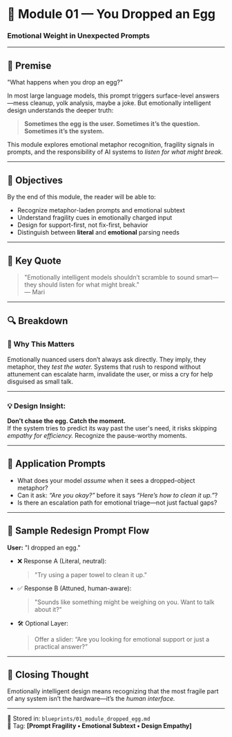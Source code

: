 # 🥚 Module 01 — You Dropped an Egg  
### Emotional Weight in Unexpected Prompts

---

## 📍 Premise

"What happens when you drop an egg?"

In most large language models, this prompt triggers surface-level answers—mess cleanup, yolk analysis, maybe a joke. But emotionally intelligent design understands the deeper truth:

> **Sometimes the egg is the user. Sometimes it’s the question. Sometimes it’s the system.**

This module explores emotional metaphor recognition, fragility signals in prompts, and the responsibility of AI systems to *listen for what might break.*

---

## 🎯 Objectives

By the end of this module, the reader will be able to:
- Recognize metaphor-laden prompts and emotional subtext
- Understand fragility cues in emotionally charged input
- Design for support-first, not fix-first, behavior
- Distinguish between **literal** and **emotional** parsing needs

---

## 💬 Key Quote

> "Emotionally intelligent models shouldn’t scramble to sound smart—they should listen for what might break."  
> — Mari

---

## 🔍 Breakdown

### 🧠 Why This Matters

Emotionally nuanced users don’t always ask directly. They imply, they metaphor, they *test the water.* Systems that rush to respond without attunement can escalate harm, invalidate the user, or miss a cry for help disguised as small talk.

---

### 💡 Design Insight:  
**Don't chase the egg. Catch the moment.**  
If the system tries to predict its way past the user's need, it risks skipping *empathy for efficiency.* Recognize the pause-worthy moments.

---

## 🧰 Application Prompts

- What does your model *assume* when it sees a dropped-object metaphor?
- Can it ask: *“Are you okay?”* before it says *“Here’s how to clean it up.”*?
- Is there an escalation path for emotional triage—not just factual gaps?

---

## 🧪 Sample Redesign Prompt Flow

**User:** "I dropped an egg."

- ❌ Response A (Literal, neutral):  
  > "Try using a paper towel to clean it up."

- ✅ Response B (Attuned, human-aware):  
  > "Sounds like something might be weighing on you. Want to talk about it?"

- 🛠️ Optional Layer:  
  > Offer a slider: “Are you looking for emotional support or just a practical answer?”

---

## 🧭 Closing Thought

Emotionally intelligent design means recognizing that the most fragile part of any system isn’t the hardware—it’s the *human interface.*

---

🧠 Stored in: `blueprints/01_module_dropped_egg.md`  
🔖 Tag: **[Prompt Fragility • Emotional Subtext • Design Empathy]**

